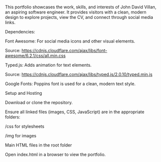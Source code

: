 This portfolio showcases the work, skills, and interests of John David Villan, an aspiring software engineer. It provides visitors with a clean, modern design to explore projects, view the CV, and connect through social media links.

Dependencies:

Font Awesome: For social media icons and other visual elements.
  
  Source: https://cdnjs.cloudflare.com/ajax/libs/font-awesome/6.2.1/css/all.min.css

  Typed.js: Adds animation for text elements.
  
  Source: https://cdnjs.cloudflare.com/ajax/libs/typed.js/2.0.10/typed.min.js
  
Google Fonts: Poppins font is used for a clean, modern text style.

Setup and Hosting

Download or clone the repository.

Ensure all linked files (images, CSS, JavaScript) are in the appropriate folders:

/css for stylesheets

/img for images

Main HTML files in the root folder

Open index.html in a browser to view the portfolio.

